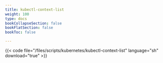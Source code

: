 ```yaml
---
title: kubectl-context-list
weight: 100
type: docs
bookCollapseSection: false
bookFlatSection: false
bookToc: false

---
```


{{< code file="/files/scripts/kubernetes/kubectl-context-list" language="sh" download="true" >}}
